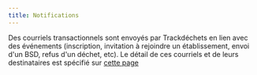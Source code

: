 ```yaml
---
title: Notifications
---
```


Des courriels transactionnels sont envoyés par Trackdéchets en lien avec des événements (inscription, invitation à rejoindre un établissement, envoi d'un BSD, refus d'un déchet, etc). Le détail de ces courriels et de leurs destinataires est spécifié sur [cette page](https://docs.google.com/spreadsheets/d/1hIYOcNz8D-GdcVSLLHpwVVnz5_jr0iYhLEe4QAK69tk/edit#gid=0)
